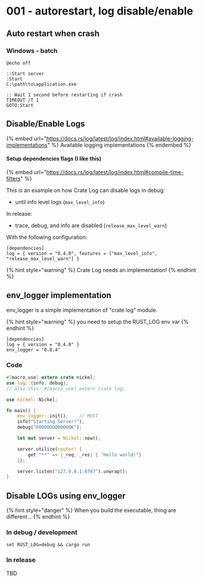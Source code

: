# 001 - autorestart, log disable/enable

## Auto restart when crash

### Windows - batch

```batch
@echo off

::Start server
:Start 
C:\path\to\application.exe

:: Wait 1 second before restarting if crash
TIMEOUT /T 1
GOTO:Start
```

## Disable/Enable Logs

{% embed url="https://docs.rs/log/latest/log/index.html#available-logging-implementations" %}
Available logging implementations
{% endembed %}

#### Setup dependencies flags (I like this)

{% embed url="https://docs.rs/log/latest/log/index.html#compile-time-filters" %}

This is an example on how Crate Log can disable logs in debug:

* until info level logs (`max_level_info`)

In release:

* trace, debug, and info are disabled (`release_max_level_warn`)

With the following configuration:

```
[dependencies]
log = { version = "0.4.0", features = ["max_level_info", "release_max_level_warn"] }
```

{% hint style="warning" %}
Crate Log needs an implementation!
{% endhint %}

## env\_logger implementation

env\_logger is a simple implementation of "crate log" module.

{% hint style="warning" %}
you need to setup the RUST\_LOG env var
{% endhint %}

```
[dependencies]
log = { version = "0.4.0" }
env_logger = "0.8.4"
```

### Code

```rust
#[macro_use] extern crate nickel;
use log::{info, debug};
// also this: #[macro_use] extern crate log;

use nickel::Nickel;

fn main() {
    env_logger::init();    // MUST
    info("Starting Server!");
    debug("FOOOOOOOOOOOOK");

    let mut server = Nickel::new();

    server.utilize(router! {
        get "**" => |_req, _res| { "Hello world!"}
    });

    server.listen("127.0.0.1:6767").unwrap();
}
```

## Disable LOGs using env\_logger

{% hint style="danger" %}
When you build the executable, thing are different...
{% endhint %}

### In debug / development&#x20;

```batch
set RUST_LOG=debug && cargo run
```

### In release

TBD







